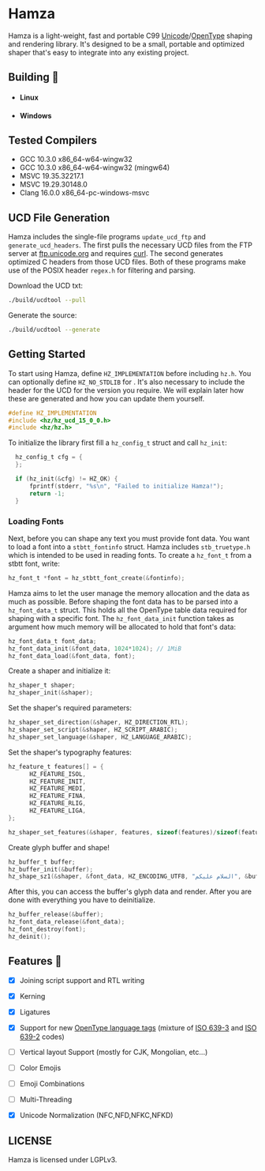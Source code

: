 # Hamza

Hamza is a light-weight, fast and portable C99 [Unicode](https://www.unicode.org)/[OpenType](https://docs.microsoft.com/en-us/typography/opentype/spec) shaping and rendering library. It's designed to be a small, 
portable and optimized shaper that's easy to integrate into any existing project.

## Building 🚀
  - #### Linux
  - #### Windows

## Tested Compilers
  - GCC 10.3.0 x86_64-w64-wingw32
  - GCC 10.3.0 x86_64-w64-wingw32 (mingw64)
  - MSVC 19.35.32217.1
  - MSVC 19.29.30148.0
  - Clang 16.0.0 x86_64-pc-windows-msvc

## UCD File Generation
Hamza includes the single-file programs `update_ucd_ftp` and `generate_ucd_headers`. The first pulls the necessary UCD files from the FTP server at [ftp.unicode.org]() and requires [curl](https://github.com/curl/curl). The second generates optimized C headers from those UCD files. Both of these programs make use of the POSIX header `regex.h` for filtering and parsing. 

Download the UCD txt:
```sh
./build/ucdtool --pull
```
Generate the source:
```sh
./build/ucdtool --generate
```

## Getting Started 
To start using Hamza, define `HZ_IMPLEMENTATION` before including `hz.h`. You can optionally define `HZ_NO_STDLIB` for . It's also necessary to include the header for the UCD for the version you require.
We will explain later how these are generated and how you can update them yourself. 
```c
#define HZ_IMPLEMENTATION
#include <hz/hz_ucd_15_0_0.h>
#include <hz/hz.h>
```

To initialize the library first fill a `hz_config_t` struct and call `hz_init`:
```c
  hz_config_t cfg = {
  };

  if (hz_init(&cfg) != HZ_OK) {
      fprintf(stderr, "%s\n", "Failed to initialize Hamza!");
      return -1;
  }
```

  ### Loading Fonts
  Next, before you can shape any text you must provide font data. You want to load a font into a `stbtt_fontinfo` struct. Hamza includes `stb_truetype.h` which is intended to be used in reading fonts. To create a `hz_font_t` from a stbtt font, write:
  ```c
  hz_font_t *font = hz_stbtt_font_create(&fontinfo);
  ```

Hamza aims to let the user manage the memory allocation and the data as much as possible. Before shaping the font data has to be parsed into a `hz_font_data_t` struct. This holds all the OpenType table data required for shaping with a specific font. The `hz_font_data_init` function takes as argument how much memory will be allocated to hold that font's data:
```c
hz_font_data_t font_data;
hz_font_data_init(&font_data, 1024*1024); // 1MiB
hz_font_data_load(&font_data, font);
```
Create a shaper and initialize it:
```c
hz_shaper_t shaper;
hz_shaper_init(&shaper);
```
Set the shaper's required parameters:
```c
hz_shaper_set_direction(&shaper, HZ_DIRECTION_RTL);
hz_shaper_set_script(&shaper, HZ_SCRIPT_ARABIC);
hz_shaper_set_language(&shaper, HZ_LANGUAGE_ARABIC);
```
Set the shaper's typography features:
```c
hz_feature_t features[] = {
      HZ_FEATURE_ISOL,
      HZ_FEATURE_INIT,
      HZ_FEATURE_MEDI,
      HZ_FEATURE_FINA,
      HZ_FEATURE_RLIG,
      HZ_FEATURE_LIGA,
};

hz_shaper_set_features(&shaper, features, sizeof(features)/sizeof(features[0]));
```
Create glyph buffer and shape!
```c
hz_buffer_t buffer;
hz_buffer_init(&buffer);
hz_shape_sz1(&shaper, &font_data, HZ_ENCODING_UTF8, "السلام عليكم", &buffer);
```
After this, you can access the buffer's glyph data and render. After you are done with everything you have to deinitialize.
```c
hz_buffer_release(&buffer);
hz_font_data_release(&font_data);
hz_font_destroy(font);
hz_deinit();
```

  ## Features 📃
- [x] Joining script support and RTL writing
- [x] Kerning
- [x] Ligatures
- [x] Support for new [OpenType language tags](https://docs.microsoft.com/en-us/typography/opentype/spec/languagetags) (mixture of [ISO 639-3](https://iso639-3.sil.org/) and [ISO 639-2](https://www.loc.gov/standards/iso639-2/php/code_list.php) codes)
- [ ] Vertical layout Support (mostly for CJK, Mongolian, etc...)
- [ ] Color Emojis
- [ ] Emoji Combinations
- [ ] Multi-Threading
- [x] Unicode Normalization (NFC,NFD,NFKC,NFKD)


## LICENSE
Hamza is licensed under LGPLv3.